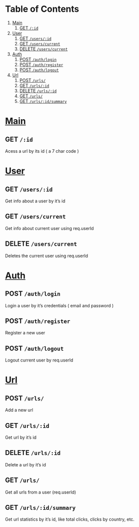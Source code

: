 
# Table of Contents

1.  [Main](#org9fa64d9)
    1.  [GET  `/:id`](#org5b57cbe)
2.  [User](#org3ef2ad3)
    1.  [GET  `/users/:id`](#org27c9d67)
    2.  [GET  `/users/current`](#orge76ea5a)
    3.  [DELETE  `/users/current`](#org5eeef40)
3.  [Auth](#org15017d4)
    1.  [POST  `/auth/login`](#orgb617ed0)
    2.  [POST  `/auth/register`](#org7c03919)
    3.  [POST  `/auth/logout`](#org55fe628)
4.  [Url](#org582f034)
    1.  [POST  `/urls/`](#org11fde7b)
    2.  [GET  `/urls/:id`](#org92d3a71)
    3.  [DELETE  `/urls/:id`](#orgefb50e0)
    4.  [GET  `/urls/`](#org62a9253)
    5.  [GET  `/urls/:id/summary`](#org682a592)



<a id="org9fa64d9"></a>

# [Main](main.md)


<a id="org5b57cbe"></a>

## GET  `/:id`

Acess a url by its id ( a 7 char code )


<a id="org3ef2ad3"></a>

# [User](users.md)


<a id="org27c9d67"></a>

## GET  `/users/:id`

Get info about a user by it&rsquo;s id


<a id="orge76ea5a"></a>

## GET  `/users/current`

Get info about current user using req.userId


<a id="org5eeef40"></a>

## DELETE  `/users/current`

Deletes the current user using req.userId


<a id="org15017d4"></a>

# [Auth](auth.md)


<a id="orgb617ed0"></a>

## POST  `/auth/login`

Login a user by it&rsquo;s credentials ( email and password )


<a id="org7c03919"></a>

## POST  `/auth/register`

Register a new user


<a id="org55fe628"></a>

## POST  `/auth/logout`

Logout current user by req.userId


<a id="org582f034"></a>

# [Url](urls.md)


<a id="org11fde7b"></a>

## POST  `/urls/`

Add a new url


<a id="org92d3a71"></a>

## GET  `/urls/:id`

Get url by it&rsquo;s id


<a id="orgefb50e0"></a>

## DELETE  `/urls/:id`

Delete a url by it&rsquo;s id


<a id="org62a9253"></a>

## GET  `/urls/`

Get all urls from a user (req.userId)


<a id="org682a592"></a>

## GET  `/urls/:id/summary`

Get url statistics by it&rsquo;s id, like total clicks, clicks by country, etc.

